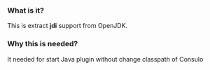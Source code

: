 ### What is it?

This is extract **jdi** support from OpenJDK.

### Why this is needed?

It needed for start Java plugin without change classpath of Consulo
